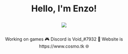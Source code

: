 <h1 align="center">Hello, I'm Enzo!
    <br>
    <p align="center">
  <img src="https://readme-typing-svg.herokuapp.com?color=%23FF6961&center=true&lines=A+indie+developer;Finnish+university+student;Advice+is+appreciated!"></a>
</p>
</h1>
<p align="center">
Working on games 🎮 Discord is Void_#7932 💬 Website is https://www.cosmo.tk 🌐
</p>
